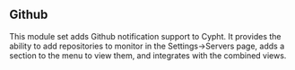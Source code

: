 ## Github

This module set adds Github notification support to Cypht. It provides the
ability to add repositories to monitor in the Settings->Servers page, adds
a section to the menu to view them, and integrates with the combined views.
